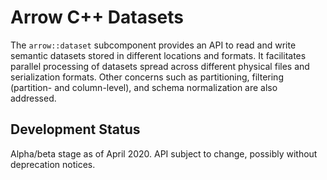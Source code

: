 <!---
  Licensed to the Apache Software Foundation (ASF) under one
  or more contributor license agreements.  See the NOTICE file
  distributed with this work for additional information
  regarding copyright ownership.  The ASF licenses this file
  to you under the Apache License, Version 2.0 (the
  "License"); you may not use this file except in compliance
  with the License.  You may obtain a copy of the License at

    http://www.apache.org/licenses/LICENSE-2.0

  Unless required by applicable law or agreed to in writing,
  software distributed under the License is distributed on an
  "AS IS" BASIS, WITHOUT WARRANTIES OR CONDITIONS OF ANY
  KIND, either express or implied.  See the License for the
  specific language governing permissions and limitations
  under the License.
-->

# Arrow C++ Datasets

The `arrow::dataset` subcomponent provides an API to read and write
semantic datasets stored in different locations and formats. It
facilitates parallel processing of datasets spread across different
physical files and serialization formats. Other concerns such as
partitioning, filtering (partition- and column-level), and schema
normalization are also addressed.

## Development Status

Alpha/beta stage as of April 2020. API subject to change, possibly
without deprecation notices.
